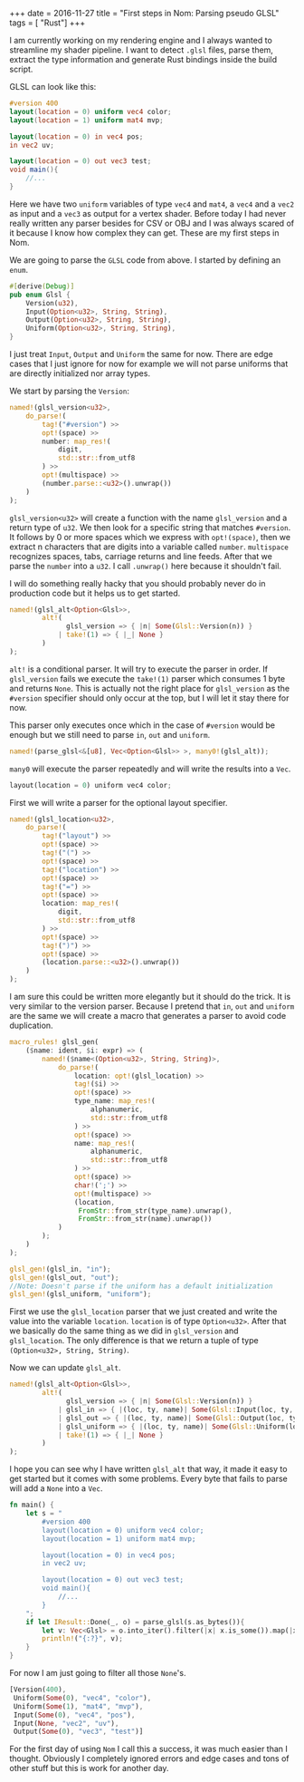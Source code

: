 +++
date        = 2016-11-27
title       = "First steps in Nom: Parsing pseudo GLSL"
tags        = [ "Rust"]
+++

I am currently working on my rendering engine and I always wanted to streamline my shader pipeline. I want to detect `.glsl` files, parse them, extract the type information and generate Rust bindings inside the build script.

GLSL can look like this:

```GLSL
#version 400
layout(location = 0) uniform vec4 color;
layout(location = 1) uniform mat4 mvp;

layout(location = 0) in vec4 pos;
in vec2 uv;

layout(location = 0) out vec3 test;
void main(){
    //...
}
```

Here we have two `uniform` variables of type `vec4` and `mat4`, a `vec4` and a `vec2` as input and a `vec3` as output for a vertex shader.
Before today I had never really written any parser besides for CSV or OBJ and I was always scared of it because I know how complex they can get.
These are my first steps in Nom.

We are going to parse the `GLSL` code from above.
I started by defining an `enum`.
```Rust
#[derive(Debug)]
pub enum Glsl {
    Version(u32),
    Input(Option<u32>, String, String),
    Output(Option<u32>, String, String),
    Uniform(Option<u32>, String, String),
}
```

I just treat `Input`, `Output` and `Uniform` the same for now. There are edge cases that I just ignore for now for example we will not parse uniforms that are directly initialized nor array types.

We start by parsing the `Version`:
```Rust
named!(glsl_version<u32>,
    do_parse!(
        tag!("#version") >>
        opt!(space) >>
        number: map_res!(
            digit,
            std::str::from_utf8
        ) >>
        opt!(multispace) >>
        (number.parse::<u32>().unwrap())
    )
);
```

`glsl_version<u32>` will create a function with the name `glsl_version` and a return type of `u32`. We then look for a specific string that matches `#version`. It follows by 0 or more spaces which we express with `opt!(space)`, then we extract n characters that are digits into a variable called `number`. `multispace` recognizes spaces, tabs, carriage returns and line feeds. After that we parse the `number` into a `u32`. I call `.unwrap()` here because it shouldn't fail.

I will do something really hacky that you should probably never do in production code but it helps us to get started.
```Rust
named!(glsl_alt<Option<Glsl>>,
        alt!(
              glsl_version => { |n| Some(Glsl::Version(n)) }
            | take!(1) => { |_| None }
        )
);
```
`alt!` is a conditional parser. It will try to execute the parser in order. If `glsl_version` fails we execute the `take!(1)` parser which consumes 1 byte and returns `None`. This is actually not the right place for `glsl_version` as the `#version` specifier should only occur at the top, but I will let it stay there for now.

This parser only executes once which in the case of `#version` would be enough but we still need to parse `in`, `out` and `uniform`.
```Rust  
named!(parse_glsl<&[u8], Vec<Option<Glsl>> >, many0!(glsl_alt));
```
`many0` will execute the parser repeatedly and will write the results into a `Vec`.
```Rust
layout(location = 0) uniform vec4 color;
```
First we will write a parser for the optional layout specifier.
```Rust
named!(glsl_location<u32>,
    do_parse!(
        tag!("layout") >>
        opt!(space) >>
        tag!("(") >>
        opt!(space) >>
        tag!("location") >>
        opt!(space) >>
        tag!("=") >>
        opt!(space) >>
        location: map_res!(
            digit,
            std::str::from_utf8
        ) >>
        opt!(space) >>
        tag!(")") >>
        opt!(space) >>
        (location.parse::<u32>().unwrap())
    )
);
```
I am sure this could be written more elegantly but it should do the trick. It is very similar to the version parser. Because I pretend that `in`, `out` and `uniform` are the same we will create a macro that generates a parser to avoid code duplication.
```Rust
macro_rules! glsl_gen(
    ($name: ident, $i: expr) => (
        named!($name<(Option<u32>, String, String)>,
            do_parse!(
                location: opt!(glsl_location) >>
                tag!($i) >>
                opt!(space) >>
                type_name: map_res!(
                    alphanumeric,
                    std::str::from_utf8
                ) >>
                opt!(space) >>
                name: map_res!(
                    alphanumeric,
                    std::str::from_utf8
                ) >>
                opt!(space) >>
                char!(';') >>
                opt!(multispace) >>
                (location,
                 FromStr::from_str(type_name).unwrap(),
                 FromStr::from_str(name).unwrap())
            )
        );
    )
);

glsl_gen!(glsl_in, "in");
glsl_gen!(glsl_out, "out");
//Note: Doesn't parse if the uniform has a default initialization
glsl_gen!(glsl_uniform, "uniform");
```
First we use the `glsl_location` parser that we just created and write the value into the variable `location`. `location` is of type `Option<u32>`. After that we basically do the same thing as we did in `glsl_version` and `glsl_location`. The only difference is that we return a tuple of type `(Option<u32>, String, String)`.

Now we can update `glsl_alt`.
```Rust
named!(glsl_alt<Option<Glsl>>,
        alt!(
              glsl_version => { |n| Some(Glsl::Version(n)) }
            | glsl_in => { |(loc, ty, name)| Some(Glsl::Input(loc, ty, name)) }
            | glsl_out => { |(loc, ty, name)| Some(Glsl::Output(loc, ty, name)) }
            | glsl_uniform => { |(loc, ty, name)| Some(Glsl::Uniform(loc, ty, name)) }
            | take!(1) => { |_| None }
        )
);
```
I hope you can see why I have written `glsl_alt` that way, it made it easy to get started but it comes with some problems. Every byte that fails to parse will add a `None` into a `Vec`.
```Rust
fn main() {
    let s = "
        #version 400
        layout(location = 0) uniform vec4 color;
        layout(location = 1) uniform mat4 mvp;

        layout(location = 0) in vec4 pos;
        in vec2 uv;

        layout(location = 0) out vec3 test;
        void main(){
            //...
        }
    ";
    if let IResult::Done(_, o) = parse_glsl(s.as_bytes()){
        let v: Vec<Glsl> = o.into_iter().filter(|x| x.is_some()).map(|x| x.unwrap()).collect();
        println!("{:?}", v);
    }
}
```
For now I am just going to filter all those `None`'s.
```Rust
[Version(400),
 Uniform(Some(0), "vec4", "color"),
 Uniform(Some(1), "mat4", "mvp"),
 Input(Some(0), "vec4", "pos"),
 Input(None, "vec2", "uv"),
 Output(Some(0), "vec3", "test")]
```
For the first day of using `Nom` I call this a success, it was much easier than I thought. Obviously I completely ignored errors and edge cases and tons of other stuff but this is work for another day.
